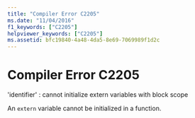 ```yaml
---
title: "Compiler Error C2205"
ms.date: "11/04/2016"
f1_keywords: ["C2205"]
helpviewer_keywords: ["C2205"]
ms.assetid: bfc19840-4a48-4da5-8e69-7069989f1d2c
---
```

# Compiler Error C2205

'identifier' : cannot initialize extern variables with block scope

An `extern` variable cannot be initialized in a function.
